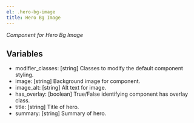 ```yaml
---
el: .hero-bg-image
title: Hero Bg Image
---
```

_Component for Hero Bg Image_

## Variables
* modifier_classes: [string] Classes to modify the default component styling.
* image: [string] Background image for component.
* image_alt: [string] Alt text for image.
* has_overlay: [boolean] True/False identifying component has overlay class.
* title: [string] Title of hero.
* summary: [string] Summary of hero.